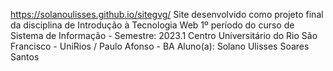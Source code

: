 https://solanoulisses.github.io/sitegvg/ Site desenvolvido como projeto final da disciplina de Introdução à Tecnologia Web 1º período do curso de Sistema de Informação - Semestre: 2023.1
Centro Universitário do Rio São Francisco - UniRios / Paulo Afonso - BA
Aluno(a): Solano Ulisses Soares Santos

